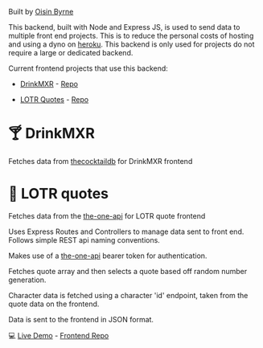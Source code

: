 Built by [Oisin Byrne](https://www.oisinbyrne.me)

This backend, built with Node and Express JS, is used to send data to multiple front end projects. This is to reduce the personal costs of hosting and using a dyno on [heroku](https://id.heroku.com). This backend is only used for projects do not require a large or dedicated backend.

Current frontend projects that use this backend:
* [DrinkMXR](https://www.drinkmxr.com/) - [Repo](https://github.com/StudiousVanilla/drinkmxr)

* [LOTR Quotes](https://hungry-goodall-28f444.netlify.app/) - [Repo](https://github.com/StudiousVanilla/api_practice_frontend)

# :cocktail: DrinkMXR

Fetches data from [thecocktaildb](https://www.thecocktaildb.com/api.php) for DrinkMXR frontend

# :ring: LOTR quotes

Fetches data from the [the-one-api](https://the-one-api.dev/) for LOTR quote frontend

Uses Express Routes and Controllers to manage data sent to front end. Follows simple REST api naming conventions.

Makes use of a [the-one-api](https://the-one-api.dev/) bearer token for authentication.

Fetches quote array and then selects a quote based off random number generation.

Character data is fetched using a character 'id' endpoint, taken from the quote data on the frontend.

Data is sent to the frontend in JSON format.

:computer: [Live Demo](https://hungry-goodall-28f444.netlify.app/) - [Frontend Repo](https://github.com/StudiousVanilla/api_practice_frontend)


